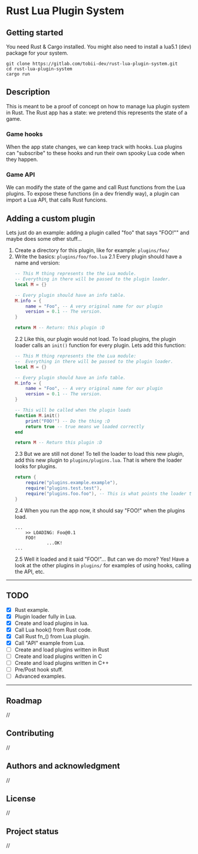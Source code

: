 # Rust Lua Plugin System

## Getting started

You need Rust \& Cargo installed.
You might also need to install a lua5.1 (dev) package for your system.
```
git clone https://gitlab.com/tobii-dev/rust-lua-plugin-system.git
cd rust-lua-plugin-system
cargo run
```

## Description
This is meant to be a proof of concept on how to manage lua plugin system in Rust.
The Rust app has a state: we pretend this represents the state of a game.

### Game hooks
When the app state changes, we can keep track with hooks.
Lua plugins can "subscribe" to these hooks and run their own spooky Lua code when they happen.

### Game API
We can modify the state of the game and call Rust functions from the Lua plugins.
To expose these functions (in a dev friendly way), a plugin can import a Lua API, that calls Rust funcions.


## Adding a custom plugin
Lets just do an example: adding a plugin called "foo" that says "FOO!"" and maybe does some other stuff...
1. Create a directory for this plugin, like for example: `plugins/foo/`
2. Write the basics: `plugins/foo/foo.lua`
    2.1 Every plugin should have a name and version:
	```Lua
	-- This M thing represents the the Lua module.
	-- Everything in there will be passed to the plugin loader.
	local M = {}
	
	-- Every plugin should have an info table.
	M.info = {
		name = "Foo", -- A very original name for our plugin
		version = 0.1 -- The version.
	}
	
    return M -- Return: this plugin :D
	```
	2.2 Like this, our plugin would not load. To load plugins, the plugin loader calls an `init()` function for every plugin. Lets add this function:
	```Lua
	-- This M thing represents the the Lua module:
	--  Everything in there will be passed to the plugin loader.
	local M = {}
	
	-- Every plugin should have an info table.
	M.info = {
		name = "Foo", -- A very original name for our plugin
		version = 0.1 -- The version.
	}
	
	-- This will be called when the plugin loads
	function M.init()
		print("FOO!") -- Do the thing :D
		return true -- true means we loaded correctly
	end

	return M -- Return this plugin :D
	```
	2.3 But we are still not done! To tell the loader to load this new plugin, add this new plugin to `plugins/plugins.lua`. That is where the loader looks for plugins.
	```Lua
	return {
		require("plugins.example.example"),
		require("plugins.test.test"),
		require("plugins.foo.foo"), -- This is what points the loader to plugins/foo/foo.lua
	}
	```
	2.4 When you run the app now, it should say "FOO!" when the plugins load.
	```
	...
		>> LOADING: Foo@0.1
		FOO!
				...OK!
	...
	```
	2.5 Well it loaded and it said "FOO!"... But can we do more? Yes!
	Have a look at the other plugins in `plugins/` for examples of using hooks, calling the API, etc.

***

## TODO

- [X] Rust example.
- [X] Plugin loader fully in Lua.
- [X] Create and load plugins in lua.
- [X] Call Lua hook() from Rust code.
- [X] Call Rust fn_() from Lua plugin.
- [X] Call "API" example from Lua.
- [ ] Create and load plugins written in Rust
- [ ] Create and load plugins written in C
- [ ] Create and load plugins written in C++
- [ ] Pre/Post hook stuff.
- [ ] Advanced examples.

***

## Roadmap
//

## Contributing
//

## Authors and acknowledgment
//

## License
//

## Project status
//
